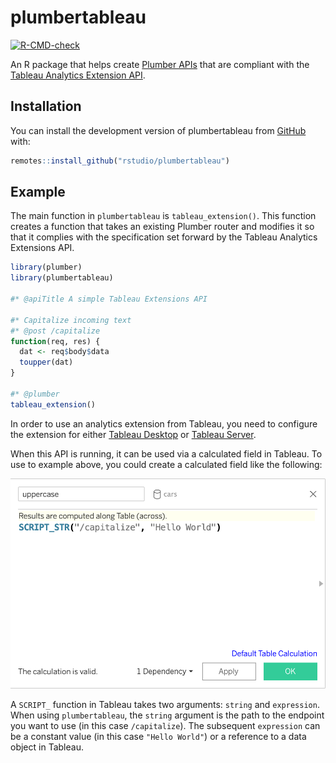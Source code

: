 
# plumbertableau

<!-- badges: start -->
[![R-CMD-check](https://github.com/rstudio/plumbertableau/workflows/R-CMD-check/badge.svg)](https://github.com/rstudio/plumbertableau/actions)
<!-- badges: end -->

An R package that helps create [Plumber APIs](https://www.rplumber.io/) that are
compliant with the [Tableau Analytics Extension
API](https://tableau.github.io/analytics-extensions-api/#).

## Installation

You can install the development version of plumbertableau from
[GitHub](https://github.com/rstudio/plumbertableau) with:

``` r
remotes::install_github("rstudio/plumbertableau")
```

## Example

The main function in `plumbertableau` is `tableau_extension()`. This function creates a
function that takes an existing Plumber router and modifies it so that it
complies with the specification set forward by the Tableau Analytics Extensions
API.

``` r
library(plumber)
library(plumbertableau)

#* @apiTitle A simple Tableau Extensions API

#* Capitalize incoming text
#* @post /capitalize
function(req, res) {
  dat <- req$body$data
  toupper(dat)
}

#* @plumber
tableau_extension()
```

In order to use an analytics extension from Tableau, you need to configure the
extension for either [Tableau
Desktop](https://tableau.github.io/analytics-extensions-api/docs/ae_connect_desktop.html)
or [Tableau
Server](https://tableau.github.io/analytics-extensions-api/docs/ae_connect_server.html).

When this API is running, it can be used via a calculated field in Tableau. To
use to example above, you could create a calculated field like the following:

![Calculated field screen shot](vignettes/calculated-field.png)

A `SCRIPT_` function in Tableau takes two arguments: `string` and `expression`.
When using `plumbertableau`, the `string` argument is the path to the endpoint
you want to use (in this case `/capitalize`). The subsequent `expression` can be
a constant value (in this case `"Hello World"`) or a reference to a data object
in Tableau.
